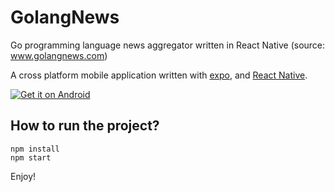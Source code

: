# GolangNews
Go programming language news aggregator written in React Native (source: www.golangnews.com)

A cross platform mobile application written with [expo](https://expo.io/), and [React Native](https://facebook.github.io/react-native/).

[![Get it on Android](https://github.com/steverichey/google-play-badge-svg/blob/master/img/en_get.svg)](https://play.google.com/store/apps/details?id=com.minaandrawos.golangnews)

## How to run the project?

```
npm install
npm start
```
Enjoy!
